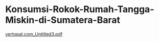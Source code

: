 # Konsumsi-Rokok-Rumah-Tangga-Miskin-di-Sumatera-Barat




[vertopal.com_Untitled3.pdf](https://github.com/mhdfandi04/Konsumsi-Rokok-Rumah-Tangga-Miskin-di-Sumatera-Barat/files/14546011/vertopal.com_Untitled3.pdf)
